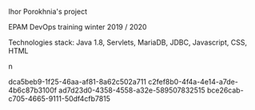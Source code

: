 Ihor Porokhnia's project


EPAM DevOps  training winter 2019 / 2020

Technologies stack: Java 1.8, Servlets, MariaDB, JDBC, Javascript, CSS, HTML



n

dca5beb9-1f25-46aa-af81-8a62c502a711
c2fef8b0-4f4a-4e14-a7de-4b6c87b3100f
ad7d23d0-4358-4558-a32e-589507832515
bce26cab-c705-4665-9111-50df4cfb7815
